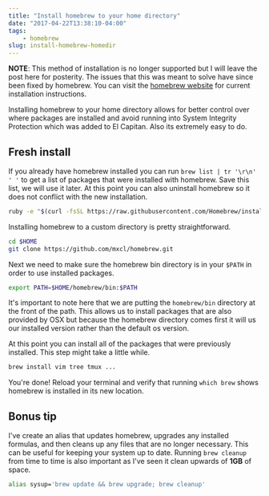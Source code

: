 ```yaml
---
title: "Install homebrew to your home directory"
date: "2017-04-22T13:38:10-04:00"
tags: 
    - homebrew
slug: install-homebrew-homedir
---
```


__NOTE__: This method of installation is no longer supported but I will leave the post here for posterity. The issues that this was meant to solve have since been fixed by homebrew. You can visit the [homebrew website](https://brew.sh) for current installation instructions.

<!--more-->

Installing homebrew to your home directory allows for better control over where packages are installed and avoid running into System Integrity Protection which was added to El Capitan. Also its extremely easy to do.

## Fresh install
If you already have homebrew installed you can run `brew list | tr '\r\n' ' '` to get a list of packages that were installed with homebrew. Save this list, we will use it later. At this point you can also uninstall homebrew so it does not conflict with the new installation.

```bash
ruby -e "$(curl -fsSL https://raw.githubusercontent.com/Homebrew/install/master/uninstall)"
```

Installing homebrew to a custom directory is pretty straightforward.
```bash
cd $HOME
git clone https://github.com/mxcl/homebrew.git
```

Next we need to make sure the homebrew bin directory is in your `$PATH` in order to use installed packages.

```bash
export PATH=$HOME/homebrew/bin:$PATH
```

It's important to note here that we are putting the `homebrew/bin` directory at the front of the path. This allows us to install packages that are also provided by OSX but because the homebrew directory comes first it will us our installed version rather than the default os version.

At this point you can install all of the packages that were previously installed. This step might take a little while.
```bash
brew install vim tree tmux ...
```

You're done! Reload your terminal and verify that running `which brew` shows homebrew is installed in its new location.

## Bonus tip
I've create an alias that updates homebrew, upgrades any installed formulas, and then cleans up any files that are no longer necessary. This can be useful for keeping your system up to date. Running `brew cleanup` from time to time is also important as I've seen it clean upwards of __1GB__ of space.

```bash
alias sysup='brew update && brew upgrade; brew cleanup'
```
